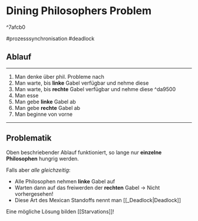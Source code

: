 # Dining Philosophers Problem

^7afcb0

#prozesssynchronisation
#deadlock 


## Ablauf

___

1. Man denke über phil. Probleme nach
2. Man warte, bis **linke** Gabel verfügbar und nehme diese
3. Man warte, bis **rechte** Gabel verfügbar und nehme diese ^da9500
4. Man esse
5. Man gebe **linke** Gabel ab
6. Man gebe **rechte** Gabel ab
7. Man beginne von vorne

___

## Problematik

Oben beschriebender Ablauf funktioniert, so lange nur **einzelne Philosophen** hungrig werden.

Falls aber *alle gleichzeitig*: 

* Alle Philosophen nehmen **linke** Gabel auf
* Warten dann auf das freiwerden der **rechten** Gabel -> Nicht vorhergesehen!
* Diese Art des Mexican Standoffs nennt man [[_Deadlock|Deadlock]]

Eine mögliche Lösung bilden [[Starvations]]!